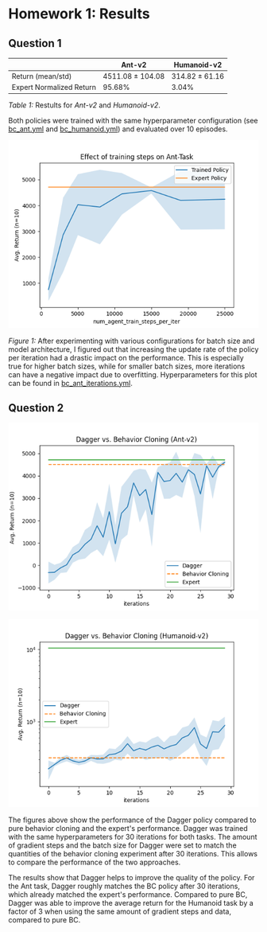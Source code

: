 # Homework 1: Results

## Question 1

|     | Ant-v2 | Humanoid-v2 |
| --- | --- | --- |
| Return (mean/std) | 4511.08 ± 104.08 |  314.82 ±  61.16 |
| Expert Normalized Return | 95.68% | 3.04%  |

*Table 1:* Restults for *Ant-v2* and *Humanoid-v2*. 

Both policies were trained with the same hyperparameter configuration
(see [bc_ant.yml](parameters/bc_ant.yml) and [bc_humanoid.yml](parameters/bc_humanoid.yml)) and evaluated over 10 episodes.

![Q1.3](figures/img.png)

*Figure 1:* After experimenting with various configurations for batch size and model architecture, I figured out that
increasing the update rate of the policy per iteration had a drastic impact on the performance. This is especially true
for higher batch sizes, while for smaller batch sizes, more iterations can have a negative impact due to overfitting. 
Hyperparameters for this plot can be found in [bc_ant_iterations.yml](parameters/bc_ant_iterations.yml).

## Question 2

![](figures/ant.png)

![](figures/humanoid.png)

The figures above show the performance of the Dagger policy compared to pure behavior cloning and the expert's performance.
Dagger was trained with the same hyperparameters for 30 iterations for both tasks. The amount of gradient steps and the
batch size for Dagger were set to match the quantities of the behavior cloning experiment after 30 iterations. This allows
to compare the performance of the two approaches.

The results show that Dagger helps to improve the quality of the policy. For the Ant task, Dagger roughly matches the BC
policy after 30 iterations, which already matched the expert's performance. Compared to pure BC, 
Dagger was able to improve the average return for the Humanoid task by a factor of 3 when using the same amount of gradient steps and data, compared to pure BC.